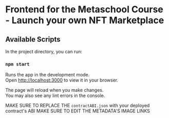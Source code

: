 # Frontend for the Metaschool Course - Launch your own NFT Marketplace

## Available Scripts

In the project directory, you can run:

### `npm start`

Runs the app in the development mode.\
Open [http://localhost:3000](http://localhost:3000) to view it in your browser.

The page will reload when you make changes.\
You may also see any lint errors in the console.

MAKE SURE TO REPLACE THE `contractABI.json` with your deployed contract's ABI
MAKE SURE TO EDIT THE METADATA'S IMAGE LINKS
